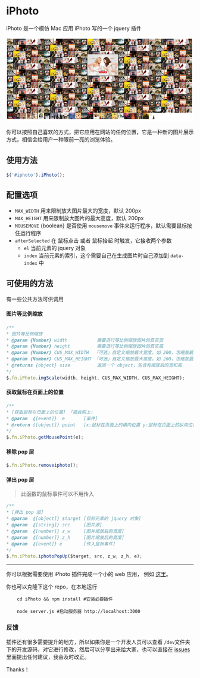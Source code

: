 # iPhoto

iPhoto 是一个模仿 Mac 应用 iPhoto 写的一个 jquery 插件

![preview](https://github.com/musicq/iphoto/blob/master/demo/img/preview.png)

你可以按照自己喜欢的方式，把它应用在网站的任何位置，它是一种新的图片展示方式，相信会给用户一种眼前一亮的浏览体验。

## 使用方法

```javascript
$('#iphoto').iPhoto();
```

## 配置选项

- `MAX_WIDTH` 用来限制放大图片最大的宽度，默认 200px
- `MAX_HEIGHT` 用来限制放大图片的最大高度，默认 200px
- `MOUSEMOVE` {boolean} 是否使用 `mousemove` 事件来运行程序，默认需要鼠标按住运行程序
- `afterSelected` 在 鼠标点击 或者 鼠标抬起 时触发，它接收两个参数
    + `el` 当前元素的 jquery 对象
    + `index` 当前元素的索引，这个需要自己在生成图片时自己添加到 `data-index` 中

## 可使用的方法
有一些公共方法可供调用

#### 图片等比例缩放

```javascript
/**
* 图片等比例缩放
* @param {Number} width           需要进行等比例缩放图片的真实宽
* @param {Number} height          需要进行等比例缩放图片的真实高
* @param {Number} CUS_MAX_WIDTH  「可选」自定义缩放最大宽度，如 200，怎缩放最大宽度不超过 200px; 若不填，则默认为 MAX_WIDTH
* @param {Number} CUS_MAX_HEIGHT 「可选」自定义缩放最大高度，如 200，怎缩放最大高度不超过 200px; 若不填，则默认为 MAX_HEIGHT
* @returns {object} size          返回一个 object，包含有缩放后的宽和高
*/
$.fn.iPhoto.imgScale(width, height, CUS_MAX_WIDTH, CUS_MAX_HEIGHT);
```

#### 获取鼠标在页面上的位置
```javascript
/**
* [获取鼠标在页面上的位置] 「摘自网上」
* @param  {[event]}  e       [事件]
* @return {[object]} point   [x:鼠标在页面上的横向位置 y:鼠标在页面上的纵向位置]
*/
$.fn.iPhoto.getMousePoint(e);
```
#### 移除 pop 层
```javascript
$.fn.iPhoto.removeiphoto();
```

#### 弹出 pop 层

> 此函数的鼠标事件可以不用传入

```javascript
/**
* [弹出 pop 层]
* @param  {[object]} $target [目标元素的 jquery 对象]
* @param  {[string]} src     [图片源]
* @param  {[number]} z_w     [图片缩放后的宽度]
* @param  {[number]} z_h     [图片缩放后的高度]
* @param  {[event]} e        [传入鼠标事件]
*/
$.fn.iPhoto.iphotoPopUp($target, src, z_w, z_h, e);
```


---


你可以根据需要使用 iPhoto 插件完成一个小的 web 应用， 例如 [这里](http://musicq.github.io/demos/iphoto/index.html)。

你也可以克隆下这个 repo，在本地运行

```shell
    cd iPhoto && npm install #安装必要插件
    
    node server.js #启动服务器 http://localhost:3000
```


### 反馈
插件还有很多需要提升的地方，所以如果你是一个开发人员可以查看 `/dev`文件夹下的开发源码，对它进行修改，然后可以分享出来给大家，也可以直接在 [issues](https://github.com/musicq/iphoto/issues) 里面提出任何建议，我会及时改正。

Thanks！